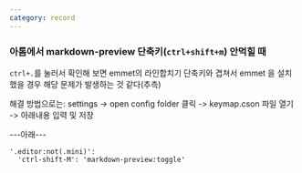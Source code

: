 ```yaml
---
category: record
---
```

### 아톰에서 markdown-preview 단축키(`ctrl+shift+m`) 안먹힐 때

`ctrl+.`를 눌러서 확인해 보면 emmet의 라인합치기 단축키와  겹쳐서 emmet 을 설치했을 경우 해당 문제가 발생하는 것 같다(추측)  

해결 방법으로는: settings -> open config folder 클릭 -> keymap.cson 파일 열기 -> 아래내용 입력 및 저장

---아래---
```
'.editor:not(.mini)':
  'ctrl-shift-M': 'markdown-preview:toggle'
  ```
